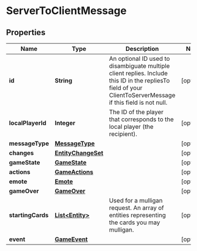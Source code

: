 
# ServerToClientMessage

## Properties
Name | Type | Description | Notes
------------ | ------------- | ------------- | -------------
**id** | **String** | An optional ID used to disambiguate multiple client replies. Include this ID in the repliesTo field of your ClientToServerMessage if this field is not null.  |  [optional]
**localPlayerId** | **Integer** | The ID of the player that corresponds to the local player (the recipient).  |  [optional]
**messageType** | [**MessageType**](MessageType.md) |  |  [optional]
**changes** | [**EntityChangeSet**](EntityChangeSet.md) |  |  [optional]
**gameState** | [**GameState**](GameState.md) |  |  [optional]
**actions** | [**GameActions**](GameActions.md) |  |  [optional]
**emote** | [**Emote**](Emote.md) |  |  [optional]
**gameOver** | [**GameOver**](GameOver.md) |  |  [optional]
**startingCards** | [**List&lt;Entity&gt;**](Entity.md) | Used for a mulligan request. An array of entities representing the cards you may mulligan.  |  [optional]
**event** | [**GameEvent**](GameEvent.md) |  |  [optional]



